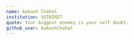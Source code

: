 ```yaml
---
name: Aakash Chahal
institution: SGTBIMIT
quote: Your biggest enemey is your self doubt.
github_user: AakashChahal
---
```

